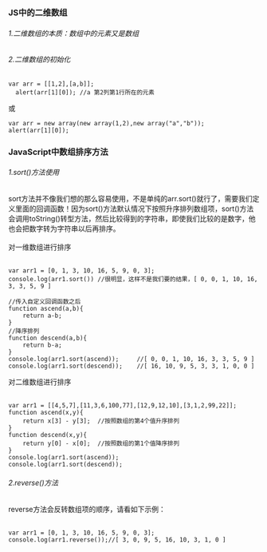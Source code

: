 ### JS中的二维数组
###### 1.二维数组的本质：数组中的元素又是数组
###### 2.二维数组的初始化
```
var arr = [[1,2],[a,b]];
  alert(arr[1][0]); //a 第2列第1行所在的元素
```
或<br>
```
var arr = new array(new array(1,2),new array("a","b"));
alert(arr[1][0]);
```
### JavaScript中数组排序方法
###### 1.sort()方法使用
sort方法并不像我们想的那么容易使用，不是单纯的arr.sort()就行了，需要我们定义里面的回调函数！因为sort()方法默认情况下按照升序排列数组项，sort()方法会调用toString()转型方法，然后比较得到的字符串，即使我们比较的是数字，他也会把数字转为字符串以后再排序。<br><br>对一维数组进行排序<br><br>
```
var arr1 = [0, 1, 3, 10, 16, 5, 9, 0, 3];
console.log(arr1.sort()) //很明显，这样不是我们要的结果，[ 0, 0, 1, 10, 16, 3, 3, 5, 9 ]

//传入自定义回调函数之后
function ascend(a,b){
    return a-b;
}
//降序排列
function descend(a,b){
    return b-a;
}
console.log(arr1.sort(ascend));     //[ 0, 0, 1, 10, 16, 3, 3, 5, 9 ]
console.log(arr1.sort(descend));    //[ 16, 10, 9, 5, 3, 3, 1, 0, 0 ]
```
对二维数组进行排序<br><br>

```
var arr1 = [[4,5,7],[11,3,6,100,77],[12,9,12,10],[3,1,2,99,22]];
function ascend(x,y){
    return x[3] - y[3];  //按照数组的第4个值升序排列
}
function descend(x,y){
    return y[0] - x[0];  //按照数组的第1个值降序排列
}
console.log(arr1.sort(ascend));
console.log(arr1.sort(descend));
```
###### 2.reverse()方法
reverse方法会反转数组项的顺序，请看如下示例：<br><br>
```
var arr1 = [0, 1, 3, 10, 16, 5, 9, 0, 3];
console.log(arr1.reverse());//[ 3, 0, 9, 5, 16, 10, 3, 1, 0 ]
```
